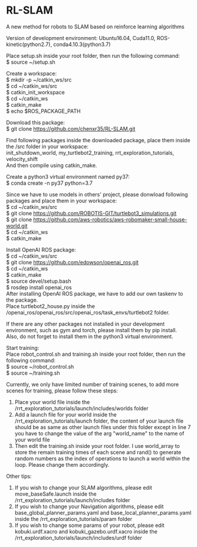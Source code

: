 # RL-SLAM
A new method for robots to SLAM based on reinforce learning algorithms

Version of development environment: Ubuntu16.04, Cuda11.0, ROS-kinetic(python2.7), conda4.10.3(python3.7)

Place setup.sh inside your root folder, then run the following command:  
$ source ~/setup.sh

Create a workspace:  
$ mkdir -p ~/catkin_ws/src  
$ cd ~/catkin_ws/src  
$ catkin_init_workspace  
$ cd ~/catkin_ws  
$ catkin_make     
$ echo $ROS_PACKAGE_PATH  

Download this package:  
$ git clone https://github.com/chenxr35/RL-SLAM.git

Find following packages inside the downloaded package, place them inside the /src folder in your workspace:  
init_shutdown_world, my_turtlebot2_training, rrt_exploration_tutorials, velocity_shift  
And then compile using catkin_make.  

Create a python3 virtual environment named py37:  
$ conda create -n py37 python=3.7

Since we have to use models in others' project, please donwload following packages and place them in your workspace:  
$ cd ~/catkin_ws/src  
$ git clone https://github.com/ROBOTIS-GIT/turtlebot3_simulations.git  
$ git clone https://github.com/aws-robotics/aws-robomaker-small-house-world.git  
$ cd ~/catkin_ws  
$ catkin_make

Install OpenAI ROS package:  
$ cd ~/catkin_ws/src  
$ git clone https://github.com/edowson/openai_ros.git  
$ cd ~/catkin_ws  
$ catkin_make  
$ source devel/setup.bash  
$ rosdep install openai_ros    
After installing OpenAI ROS package, we have to add our own taskenv to the package.  
Place turtlebot2_house.py inside the /openai_ros/openai_ros/src/openai_ros/task_envs/turtlebot2 folder.

If there are any other packages not installed in your development environment, such as gym and torch, please install them by pip install.  
Also, do not forget to install them in the python3 virtual environment.

Start training:  
Place robot_control.sh and training.sh inside your root folder, then run the following command:  
$ source ~/robot_control.sh  
$ source ~/training.sh

Currently, we only have limited number of training scenes, to add more scenes for training, please follow these steps:  
1. Place your world file inside the /rrt_exploration_tutorials/launch/includes/worlds folder  
2. Add a launch file for your world inside the /rrt_exploration_tutorials/launch folder, the content of your launch file should be as same as other launch files under this folder except in line 7 you have to change the value of the arg "world_name" to the name of your world file  
3. Then edit the training.sh inside your root folder. I use world_array to store the remain training times of each scene and rand() to generate random numbers as the index of operations to launch a world within the loop. Please change them accordingly.

Other tips:  
1. If you wish to change your SLAM algorithms, please edit move_baseSafe.launch inside the /rrt_exploration_tutorials/launch/includes folder  
2. If you wish to change your Navigation algorithms, please edit base_global_planner_params.yaml and base_local_planner_params.yaml inside the /rrt_exploration_tutorials/param folder  
3. If you wish to change some params of your robot, please edit kobuki.urdf.xacro and kobuki_gazebo.urdf.xacro inside the /rrt_exploration_tutorials/launch/includes/urdf folder  
